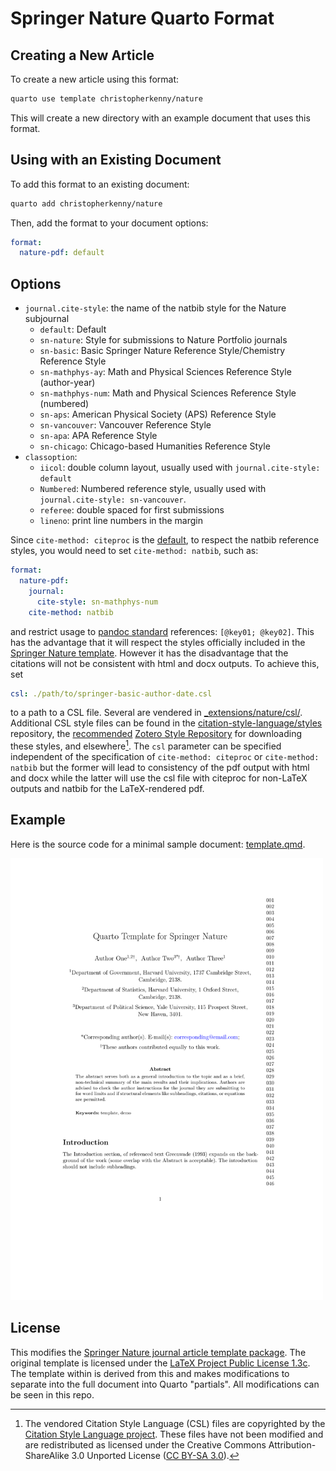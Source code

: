 
# Springer Nature Quarto Format

## Creating a New Article

To create a new article using this format:

```bash
quarto use template christopherkenny/nature
```

This will create a new directory with an example document that uses this format.

## Using with an Existing Document

To add this format to an existing document:

```bash
quarto add christopherkenny/nature
```

Then, add the format to your document options:

```yaml
format:
  nature-pdf: default
```

## Options

- `journal.cite-style`: the name of the natbib style for the Nature subjournal
  - `default`: Default
  - `sn-nature`: Style for submissions to Nature Portfolio journals
  - `sn-basic`: Basic Springer Nature Reference Style/Chemistry Reference Style
  - `sn-mathphys-ay`: Math and Physical Sciences Reference Style (author-year)
  - `sn-mathphys-num`: Math and Physical Sciences Reference Style (numbered)
  - `sn-aps`: American Physical Society (APS) Reference Style
  - `sn-vancouver`: Vancouver Reference Style
  - `sn-apa`: APA Reference Style 
  - `sn-chicago`: Chicago-based Humanities Reference Style
- `classoption`:
  - `iicol`: double column layout, usually used with `journal.cite-style: default`
  - `Numbered`: Numbered reference style, usually used with `journal.cite-style: sn-vancouver`.
  - `referee`: double spaced for first submissions
  - `lineno`: print line numbers in the margin

Since `cite-method: citeproc` is the
[default](https://quarto.org/docs/authoring/footnotes-and-citations.html#sec-biblatex),
to respect the natbib reference styles, you would need to set `cite-method: natbib`,
such as:

```yaml
format:
  nature-pdf:
    journal: 
      cite-style: sn-mathphys-num
    cite-method: natbib
```

and restrict usage to [pandoc standard](https://pandoc.org/MANUAL.html#citation-syntax)
references: `[@key01; @key02]`. This has the advantage that it will respect the styles
officially included in the [Springer Nature template][springer-template].
However it has the disadvantage that the citations will not be consistent with
html and docx outputs. To achieve this, set

```yaml
csl: ./path/to/springer-basic-author-date.csl
```

to a path to a CSL file. Several are vendered in
[_extensions/nature/csl/](./_extensions/nature/csl/).
Additional CSL style files can be found in the
[citation-style-language/styles](https://github.com/citation-style-language/styles)
repository, the [recommended](https://citationstyles.org/authors/)
[Zotero Style Repository](https://www.zotero.org/styles) for downloading these
styles, and elsewhere[^1]. The `csl` parameter can be specified independent of the
specification of `cite-method: citeproc` or `cite-method: natbib` but the former
will lead to consistency of the pdf output with html and docx while the latter
will use the csl file with citeproc for non-LaTeX outputs and natbib for the
LaTeX-rendered pdf.

[^1]: The vendored Citation Style Language (CSL) files are copyrighted by the [Citation Style Language project](https://citationstyles.org/). These files have not been modified and are redistributed as licensed under the Creative Commons Attribution-ShareAlike 3.0 Unported License ([CC BY-SA 3.0](https://creativecommons.org/licenses/by-sa/3.0/)).

## Example

Here is the source code for a minimal sample document: [template.qmd](template.qmd).

<!-- pdftools::pdf_convert('template.pdf',pages = 1) -->
<div style="width: 100%; text-align: left;">
  <a href="template.pdf">
    <img src="template_1.png" width="500" alt="link to template.pdf" style="max-width:100%;height:auto;">
  </a>
</div>

## License

This modifies the [Springer Nature journal article template package][springer-template].
The original template is licensed under the [LaTeX Project Public License 1.3c](https://www.latex-project.org/lppl/lppl-1-3c/). The template within is derived from this and makes modifications to separate into the full document into Quarto "partials". All modifications can be seen in this repo.

[springer-template]: https://www.springernature.com/gp/authors/campaigns/latex-author-support/see-where-our-services-will-take-you/18782940
